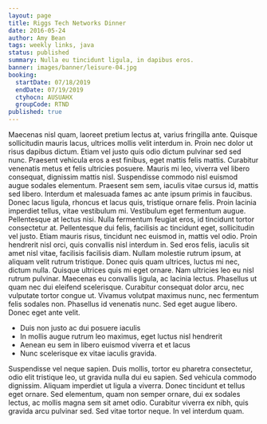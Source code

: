 ```yaml
---
layout: page
title: Riggs Tech Networks Dinner
date: 2016-05-24
author: Amy Bean
tags: weekly links, java
status: published
summary: Nulla eu tincidunt ligula, in dapibus eros.
banner: images/banner/leisure-04.jpg
booking:
  startDate: 07/18/2019
  endDate: 07/19/2019
  ctyhocn: AUSUAHX
  groupCode: RTND
published: true
---
```

Maecenas nisl quam, laoreet pretium lectus at, varius fringilla ante. Quisque sollicitudin mauris lacus, ultrices mollis velit interdum in. Proin nec dolor ut risus dapibus dictum. Etiam vel justo quis odio dictum pulvinar sed sed nunc. Praesent vehicula eros a est finibus, eget mattis felis mattis. Curabitur venenatis metus et felis ultricies posuere. Mauris mi leo, viverra vel libero consequat, dignissim mattis nisl. Suspendisse commodo nisl euismod augue sodales elementum. Praesent sem sem, iaculis vitae cursus id, mattis sed libero. Interdum et malesuada fames ac ante ipsum primis in faucibus. Donec lacus ligula, rhoncus et lacus quis, tristique ornare felis. Proin lacinia imperdiet tellus, vitae vestibulum mi. Vestibulum eget fermentum augue. Pellentesque at lectus nisi.
Nulla fermentum feugiat eros, id tincidunt tortor consectetur at. Pellentesque dui felis, facilisis ac tincidunt eget, sollicitudin vel justo. Etiam mauris risus, tincidunt nec euismod in, mattis vel odio. Proin hendrerit nisl orci, quis convallis nisl interdum in. Sed eros felis, iaculis sit amet nisl vitae, facilisis facilisis diam. Nullam molestie rutrum ipsum, at aliquam velit rutrum tristique. Donec quis quam ultrices, luctus mi nec, dictum nulla. Quisque ultrices quis mi eget ornare. Nam ultricies leo eu nisl rutrum pulvinar. Maecenas eu convallis ligula, ac lacinia lectus. Phasellus ut quam nec dui eleifend scelerisque. Curabitur consequat dolor arcu, nec vulputate tortor congue ut. Vivamus volutpat maximus nunc, nec fermentum felis sodales non. Phasellus id venenatis nunc. Sed eget augue libero. Donec eget ante velit.

* Duis non justo ac dui posuere iaculis
* In mollis augue rutrum leo maximus, eget luctus nisl hendrerit
* Aenean eu sem in libero euismod viverra et et lacus
* Nunc scelerisque ex vitae iaculis gravida.

Suspendisse vel neque sapien. Duis mollis, tortor eu pharetra consectetur, odio elit tristique leo, ut gravida nulla dui eu sapien. Sed vehicula commodo dignissim. Aliquam imperdiet ut ligula a viverra. Donec tincidunt et tellus eget ornare. Sed elementum, quam non semper ornare, dui ex sodales lectus, ac mollis magna sem sit amet odio. Curabitur viverra ex nibh, quis gravida arcu pulvinar sed. Sed vitae tortor neque. In vel interdum quam.
